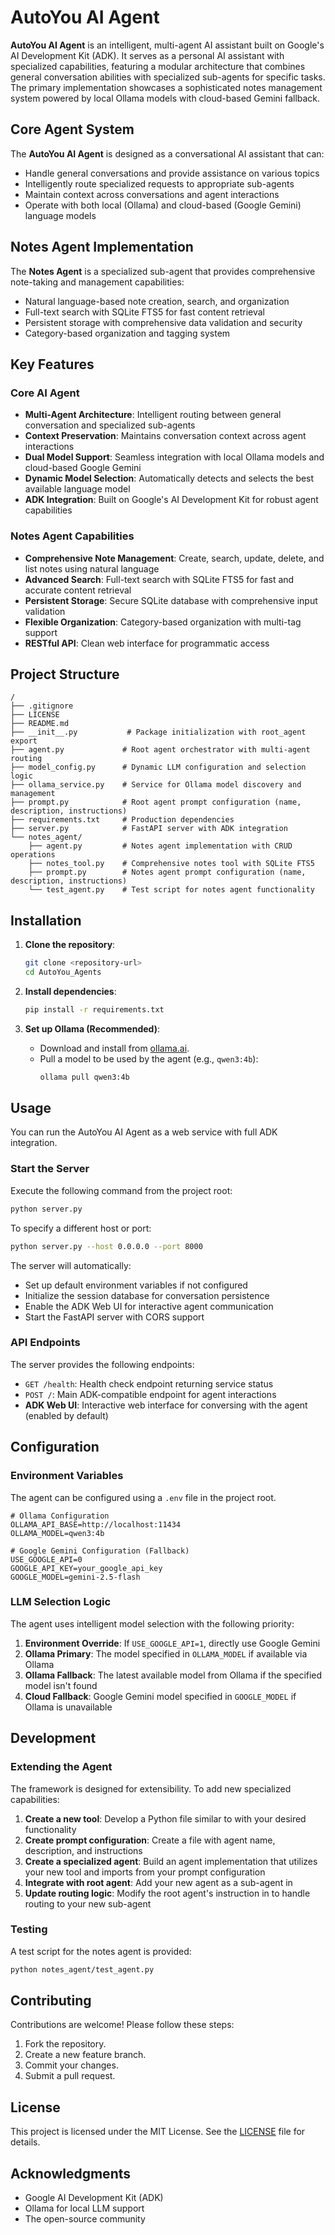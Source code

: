 # AutoYou AI Agent

**AutoYou AI Agent** is an intelligent, multi-agent AI assistant built on Google's AI Development Kit (ADK). It serves as a personal AI assistant with specialized capabilities, featuring a modular architecture that combines general conversation abilities with specialized sub-agents for specific tasks. The primary implementation showcases a sophisticated notes management system powered by local Ollama models with cloud-based Gemini fallback.

## Core Agent System

The **AutoYou AI Agent** is designed as a conversational AI assistant that can:
- Handle general conversations and provide assistance on various topics
- Intelligently route specialized requests to appropriate sub-agents
- Maintain context across conversations and agent interactions
- Operate with both local (Ollama) and cloud-based (Google Gemini) language models

## Notes Agent Implementation

The **Notes Agent** is a specialized sub-agent that provides comprehensive note-taking and management capabilities:
- Natural language-based note creation, search, and organization
- Full-text search with SQLite FTS5 for fast content retrieval
- Persistent storage with comprehensive data validation and security
- Category-based organization and tagging system

## Key Features

### Core AI Agent
*   **Multi-Agent Architecture**: Intelligent routing between general conversation and specialized sub-agents
*   **Context Preservation**: Maintains conversation context across agent interactions
*   **Dual Model Support**: Seamless integration with local Ollama models and cloud-based Google Gemini
*   **Dynamic Model Selection**: Automatically detects and selects the best available language model
*   **ADK Integration**: Built on Google's AI Development Kit for robust agent capabilities

### Notes Agent Capabilities
*   **Comprehensive Note Management**: Create, search, update, delete, and list notes using natural language
*   **Advanced Search**: Full-text search with SQLite FTS5 for fast and accurate content retrieval
*   **Persistent Storage**: Secure SQLite database with comprehensive input validation
*   **Flexible Organization**: Category-based organization with multi-tag support
*   **RESTful API**: Clean web interface for programmatic access

## Project Structure

```
/
├── .gitignore
├── LICENSE
├── README.md
├── __init__.py           # Package initialization with root_agent export
├── agent.py             # Root agent orchestrator with multi-agent routing
├── model_config.py      # Dynamic LLM configuration and selection logic
├── ollama_service.py    # Service for Ollama model discovery and management
├── prompt.py            # Root agent prompt configuration (name, description, instructions)
├── requirements.txt     # Production dependencies
├── server.py            # FastAPI server with ADK integration
└── notes_agent/
    ├── agent.py         # Notes agent implementation with CRUD operations
    ├── notes_tool.py    # Comprehensive notes tool with SQLite FTS5
    ├── prompt.py        # Notes agent prompt configuration (name, description, instructions)
    └── test_agent.py    # Test script for notes agent functionality
```

## Installation

1.  **Clone the repository**:
    ```bash
    git clone <repository-url>
    cd AutoYou_Agents
    ```

2.  **Install dependencies**:
    ```bash
    pip install -r requirements.txt
    ```

3.  **Set up Ollama (Recommended)**:
    *   Download and install from [ollama.ai](https://ollama.ai).
    *   Pull a model to be used by the agent (e.g., `qwen3:4b`):
        ```bash
        ollama pull qwen3:4b
        ```

## Usage

You can run the AutoYou AI Agent as a web service with full ADK integration.

### Start the Server

Execute the following command from the project root:

```bash
python server.py
```

To specify a different host or port:

```bash
python server.py --host 0.0.0.0 --port 8000
```

The server will automatically:
- Set up default environment variables if not configured
- Initialize the session database for conversation persistence
- Enable the ADK Web UI for interactive agent communication
- Start the FastAPI server with CORS support

### API Endpoints

The server provides the following endpoints:

*   `GET /health`: Health check endpoint returning service status
*   `POST /`: Main ADK-compatible endpoint for agent interactions
*   **ADK Web UI**: Interactive web interface for conversing with the agent (enabled by default)

## Configuration

### Environment Variables

The agent can be configured using a `.env` file in the project root.

```
# Ollama Configuration
OLLAMA_API_BASE=http://localhost:11434
OLLAMA_MODEL=qwen3:4b

# Google Gemini Configuration (Fallback)
USE_GOOGLE_API=0
GOOGLE_API_KEY=your_google_api_key
GOOGLE_MODEL=gemini-2.5-flash
```

### LLM Selection Logic

The agent uses intelligent model selection with the following priority:
1.  **Environment Override**: If `USE_GOOGLE_API=1`, directly use Google Gemini
2.  **Ollama Primary**: The model specified in `OLLAMA_MODEL` if available via Ollama
3.  **Ollama Fallback**: The latest available model from Ollama if the specified model isn't found
4.  **Cloud Fallback**: Google Gemini model specified in `GOOGLE_MODEL` if Ollama is unavailable

## Development

### Extending the Agent

The framework is designed for extensibility. To add new specialized capabilities:
1.  **Create a new tool**: Develop a Python file similar to <mcfile name="agent.py" path="notes_agent\agent.py"></mcfile> with your desired functionality
2.  **Create prompt configuration**: Create a <mcfile name="prompt.py" path="notes_agent\prompt.py"></mcfile> file with agent name, description, and instructions
3.  **Create a specialized agent**: Build an agent implementation that utilizes your new tool and imports from your prompt configuration
4.  **Integrate with root agent**: Add your new agent as a sub-agent in <mcfile name="agent.py" path="agent.py"></mcfile>
5.  **Update routing logic**: Modify the root agent's instruction in <mcfile name="prompt.py" path="prompt.py"></mcfile> to handle routing to your new sub-agent

### Testing

A test script for the notes agent is provided:

```bash
python notes_agent/test_agent.py
```

## Contributing

Contributions are welcome! Please follow these steps:

1.  Fork the repository.
2.  Create a new feature branch.
3.  Commit your changes.
4.  Submit a pull request.

## License

This project is licensed under the MIT License. See the [LICENSE](LICENSE) file for details.

## Acknowledgments

*   Google AI Development Kit (ADK)
*   Ollama for local LLM support
*   The open-source community